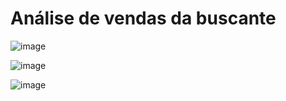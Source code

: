 # Análise de vendas da buscante

![image](https://github.com/dsCarneiro/PowerBI1/assets/148643524/4ff07a3a-6b35-40c0-b5d7-f3b41b87fb38)

![image](https://github.com/dsCarneiro/PowerBI1/assets/148643524/192ff209-6fc0-4ac7-b43c-8d5742d0d7b3)

![image](https://github.com/dsCarneiro/PowerBI1/assets/148643524/b2ba4db7-b18b-4bc7-a835-5ec0121276a1)
